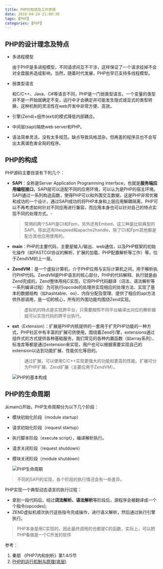 ```yaml
---
title: PHP的构成及工作原理
date: 2018-04-24 21:00:38
tags: [PHP]
categories: [PHP]
---
```


## PHP的设计理念及特点

- 多进程模型

    由于PHP是多进程模型，不同请求间互不干涉，这样保证了一个请求挂掉不会对全盘服务造成影响，当然，随着时代发展，PHP也早已支持多线程模型。

- 弱类型语言

    和C/C++、Java、C#等语言不同，PHP是一门弱类型语言。一个变量的类型并不是一开始就确定不变，运行中才会确定并可能发生隐式或显式的类型转换，这种机制的灵活性在web开发中非常方便、高效。

- 引擎(Zend)+组件(ext)的模式降低内部耦合。

- 中间层(sapi)隔绝web server和PHP。

- 语法简单灵活，没有太多规范。缺点导致风格混杂，但再差的程序员也不会写出太离谱危害全局的程序。

## PHP的构成

PHP源码主要目录有下列几个：

- **SAPI**：全称是Server Application Programming Interface，也就是**服务端应用编程接口**，SAPI层可以适配不同的应用环境，可以认为是PHP的宿主环境。SAPI通过一系列构造函数，使得PHP可以和外围交互数据，这是PHP非常优雅和成功的一个设计，通过SAPI成功的将PHP本身和上层应用解耦隔离，PHP可以不再考虑如何针对不同应用进行兼容，而应用本身也可以针对自己的特点实现不同的处理方式。- 

    > 常用的两个SAPI是Cli和Fpm，另外还有Embed，这三种是比较典型的SAPI，除此还有litespeed和apache2handle，除了Cli和Fpm其他都是配合其他应用使用的。

- **main**：PHP的主要代码，主要是输入/输出、web通信，以及PHP框架的初始化操作（如FASTCGI协议的解析、扩展的加载、PHP配置解析等工作）等，位于ZendVM的上一层。

- **ZendVM**：是一个虚拟计算机，介于PHP应用与实际计算机之间，用于解析执行PHP代码。ZendVM是PHP语言的核心部分，PHP的代码解释、执行就是由Zend完成的。Zend整体用纯C实现，它将PHP代码翻译（词法、语法解析等一系列编译过程）为可执行opcode的处理并实现相应的处理方法、实现了基本的数据结构（如hashtable、oo）、内存分配及管理、提供了相应的api方法供外部调用，是一切的核心，所有的外围功能均围绕Zend实现。

    > 虚拟机的特点是实现跨平台，只需要按照不同平台编译出对应的解析器就可以实现代码的跨平台执行。

- **ext**（Extension）：扩展是PHP内核提供的一套用于扩充PHP功能的一种方式，PHP社区中有丰富的扩展可供使用。围绕着Zend引擎，extensions通过组件式的方式提供各种基础服务，我们常见的各种内置函数（如array系列）、标准库等都是通过extension来实现，用户也可以根据需要实现自己的extension以达到功能扩展、性能优化等目的。

    > 通过扩展，可以使用C/C++实现更强大的功能和更高的性能。扩展可分为PHP扩展、Zend扩展（主要应用于ZendVM）。

    ![PHP的基本构成](/images/PHP/PHP的基本构成.jpg)


## PHP的生命周期

从main()开始，PHP生命周期分为以下几个阶段：

- 模块初始化阶段（module startup）
- 请求初始化阶段（request startup）
- 执行脚本阶段（execute script），编译解析执行。
- 请求关闭阶段（request shutdown）
- 模块关闭阶段（module shutdown）

    ![PHP生命周期](/images/PHP/PHP生命周期.jpg)

> 不同的SAPI的实现，各个阶段的执行情况会有一些差异。


PHP实现一个典型动态语言的执行过程：

- 拿到一段代码后，经过**词法解析、语法解析**等阶段后，源程序会被翻译成一个个指令(opcodes);
- ZEND虚拟机顺次执行这些指令完成操作，进行语义解析，然后通过执行引擎执行。

> PHP本身是用C实现的，因此最终调用的也都是C的函数，实际上，可以把PHP看做是一个C开发的软件

参考：
1. 秦朋 《PHP7内和剖析》第1.4/5节
2. [PHP的运行机制与原理(底层)](http://www.jb51.net/article/74907.htm)